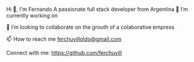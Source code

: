 Hi 👋, I'm Fernando
A passionate full stack developer from Argentina
🔭 I’m currently working on 

👯 I’m looking to collaborate on the grouth of a colaborative empress

📫 How to reach me ferchuvilloldo@gmail.com

Connect with me:
https://github.com/ferchuvill



